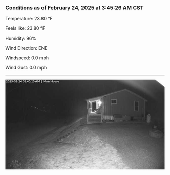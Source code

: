 ### Conditions as of February 24, 2025 at 3:45:26 AM CST 

Temperature: 23.80 &deg;F

Feels like: 23.80 &deg;F

Humidity: 96%

Wind Direction: ENE

Windspeed: 0.0 mph

Wind Gust: 0.0 mph

---

<img src="./images/latest.jpeg"/>

